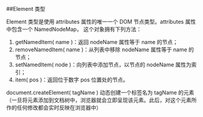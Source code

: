 ##Element 类型

Element 类型是使用 attributes 属性的唯一一个 DOM 节点类型。attributes 属性中包含一个 NamedNodeMap， 这个对象拥有下列方法：

1. getNamedItem( name )：返回 nodeName 属性等于 name 的节点；
2. removeNamedItem( name )：从列表中移除 nodeName 属性等于 name 的节点；
3. setNamedItem( node )：向列表中添加节点，以节点的 nodeName 属性为索引；
4. item( pos )：返回位于数字 pos 位置处的节点。

document.createElement( tagName ) 动态创建一个标签名为 tagName 的元素（一旦将元素添加到文档树中，浏览器就会立即呈现该元素。此后，对这个元素所作的任何修改都会实时反映在浏览器中）
